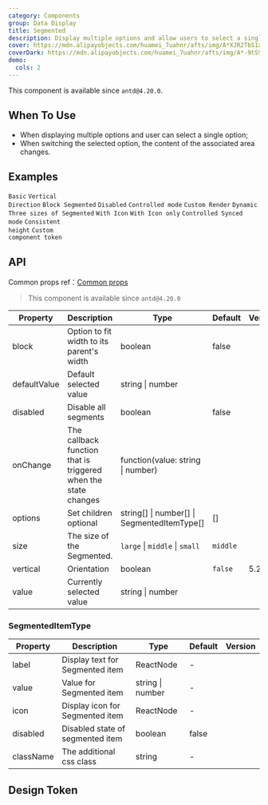 ```yaml
---
category: Components
group: Data Display
title: Segmented
description: Display multiple options and allow users to select a single option.
cover: https://mdn.alipayobjects.com/huamei_7uahnr/afts/img/A*XJR2TbS1aaQAAAAAAAAAAAAADrJ8AQ/original
coverDark: https://mdn.alipayobjects.com/huamei_7uahnr/afts/img/A*-9tSSoO_MkIAAAAAAAAAAAAADrJ8AQ/original
demo:
  cols: 2
---
```


This component is available since `antd@4.20.0`.

## When To Use

- When displaying multiple options and user can select a single option;
- When switching the selected option, the content of the associated area changes.

## Examples

<!-- prettier-ignore -->
<code src="./demo/basic.tsx">Basic</code>
<code src="./demo/vertical.tsx" version="5.21.0">Vertical Direction</code>
<code src="./demo/block.tsx">Block Segmented</code>
<code src="./demo/disabled.tsx">Disabled</code>
<code src="./demo/controlled.tsx">Controlled mode</code>
<code src="./demo/custom.tsx">Custom Render</code>
<code src="./demo/dynamic.tsx">Dynamic</code>
<code src="./demo/size.tsx">Three sizes of Segmented</code>
<code src="./demo/with-icon.tsx">With Icon</code>
<code src="./demo/icon-only.tsx">With Icon only</code>
<code src="./demo/controlled-two.tsx" debug>Controlled Synced mode</code>
<code src="./demo/size-consistent.tsx" debug>Consistent height</code>
<code src="./demo/componentToken.tsx" debug>Custom component token</code>

## API

Common props ref：[Common props](/docs/react/common-props)

> This component is available since `antd@4.20.0`

| Property | Description | Type | Default | Version |
| --- | --- | --- | --- | --- |
| block | Option to fit width to its parent\'s width | boolean | false |  |
| defaultValue | Default selected value | string \| number |  |  |
| disabled | Disable all segments | boolean | false |  |
| onChange | The callback function that is triggered when the state changes | function(value: string \| number) |  |  |
| options | Set children optional | string\[] \| number\[] \| SegmentedItemType\[] | [] |  |
| size | The size of the Segmented. | `large` \| `middle` \| `small` | `middle` |  |
| vertical | Orientation | boolean | `false` | 5.21.0 |
| value | Currently selected value | string \| number |  |  |

### SegmentedItemType

| Property  | Description                      | Type             | Default | Version |
| --------- | -------------------------------- | ---------------- | ------- | ------- |
| label     | Display text for Segmented item  | ReactNode        | -       |         |
| value     | Value for Segmented item         | string \| number | -       |         |
| icon      | Display icon for Segmented item  | ReactNode        | -       |         |
| disabled  | Disabled state of segmented item | boolean          | false   |         |
| className | The additional css class         | string           | -       |         |

## Design Token

<ComponentTokenTable component="Segmented"></ComponentTokenTable>
